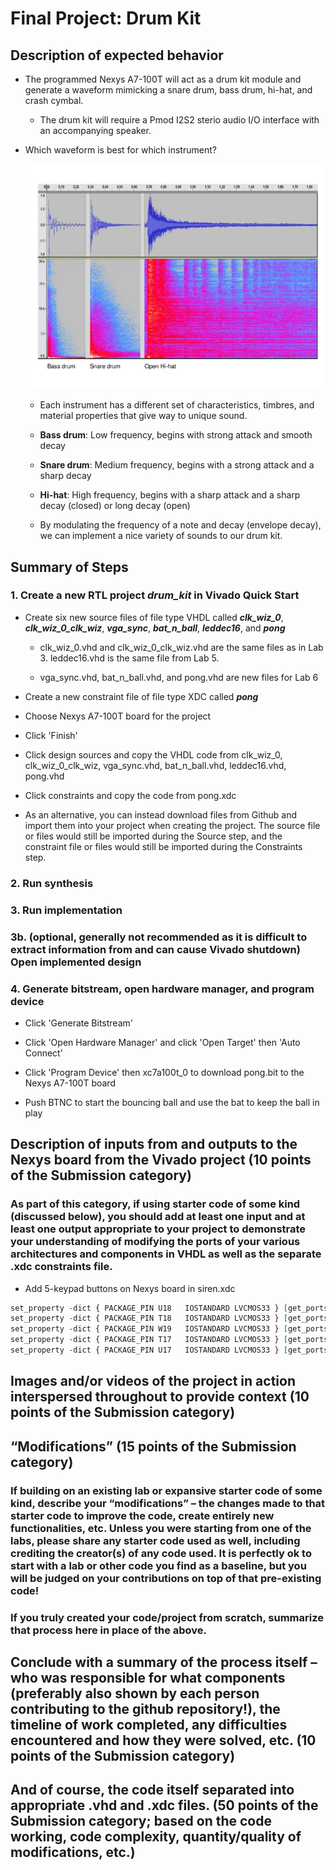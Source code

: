 # Final Project: Drum Kit

## Description of expected behavior

* The programmed Nexys A7-100T will act as a drum kit module and generate a waveform mimicking a snare drum, bass drum, hi-hat, and crash cymbal.

	* The drum kit will require a Pmod I2S2 sterio audio I/O interface with an accompanying speaker.

 * Which waveform is best for which instrument?

   ![drum_waveforms](drum_waveforms.jpg)


 	* Each instrument has a different set of characteristics, timbres, and material properties that give way to unique sound.
  	* **Bass drum**: Low frequency, begins with strong attack and smooth decay
   	* **Snare drum**: Medium frequency, begins with a strong attack and a sharp decay
   	* **Hi-hat**: High frequency, begins with a sharp attack and a sharp decay (closed) or long decay (open)
  
   	* By modulating the frequency of a note and decay (envelope decay), we can implement a nice variety of sounds to our drum kit.	  


## Summary of Steps
### 1. Create a new RTL project _drum_kit_ in Vivado Quick Start

* Create six new source files of file type VHDL called **_clk_wiz_0_**, **_clk_wiz_0_clk_wiz_**, **_vga_sync_**, **_bat_n_ball_**, **_leddec16_**, and **_pong_**

  * clk_wiz_0.vhd and clk_wiz_0_clk_wiz.vhd are the same files as in Lab 3. leddec16.vhd is the same file from Lab 5.
  
  * vga_sync.vhd, bat_n_ball.vhd, and pong.vhd are new files for Lab 6

* Create a new constraint file of file type XDC called **_pong_**

* Choose Nexys A7-100T board for the project

* Click 'Finish'

* Click design sources and copy the VHDL code from clk_wiz_0, clk_wiz_0_clk_wiz, vga_sync.vhd, bat_n_ball.vhd, leddec16.vhd, pong.vhd

* Click constraints and copy the code from pong.xdc

* As an alternative, you can instead download files from Github and import them into your project when creating the project. The source file or files would still be imported during the Source step, and the constraint file or files would still be imported during the Constraints step.

### 2. Run synthesis

### 3. Run implementation

### 3b. (optional, generally not recommended as it is difficult to extract information from and can cause Vivado shutdown) Open implemented design

### 4. Generate bitstream, open hardware manager, and program device

* Click 'Generate Bitstream'

* Click 'Open Hardware Manager' and click 'Open Target' then 'Auto Connect'

* Click 'Program Device' then xc7a100t_0 to download pong.bit to the Nexys A7-100T board

* Push BTNC to start the bouncing ball and use the bat to keep the ball in play

## Description of inputs from and outputs to the Nexys board from the Vivado project (10 points of the Submission category)
### As part of this category, if using starter code of some kind (discussed below), you should add at least one input and at least one output appropriate to your project to demonstrate your understanding of modifying the ports of your various architectures and components in VHDL as well as the separate .xdc constraints file.

* Add 5-keypad buttons on Nexys board in siren.xdc

```vhdl
set_property -dict { PACKAGE_PIN U18   IOSTANDARD LVCMOS33 } [get_ports btnC]
set_property -dict { PACKAGE_PIN T18   IOSTANDARD LVCMOS33 } [get_ports btnU]
set_property -dict { PACKAGE_PIN W19   IOSTANDARD LVCMOS33 } [get_ports btnL]
set_property -dict { PACKAGE_PIN T17   IOSTANDARD LVCMOS33 } [get_ports btnR]
set_property -dict { PACKAGE_PIN U17   IOSTANDARD LVCMOS33 } [get_ports btnD]
```

## Images and/or videos of the project in action interspersed throughout to provide context (10 points of the Submission category)

## “Modifications” (15 points of the Submission category)
### If building on an existing lab or expansive starter code of some kind, describe your “modifications” – the changes made to that starter code to improve the code, create entirely new functionalities, etc. Unless you were starting from one of the labs, please share any starter code used as well, including crediting the creator(s) of any code used. It is perfectly ok to start with a lab or other code you find as a baseline, but you will be judged on your contributions on top of that pre-existing code!
### If you truly created your code/project from scratch, summarize that process here in place of the above.

## Conclude with a summary of the process itself – who was responsible for what components (preferably also shown by each person contributing to the github repository!), the timeline of work completed, any difficulties encountered and how they were solved, etc. (10 points of the Submission category)

## And of course, the code itself separated into appropriate .vhd and .xdc files. (50 points of the Submission category; based on the code working, code complexity, quantity/quality of modifications, etc.)
